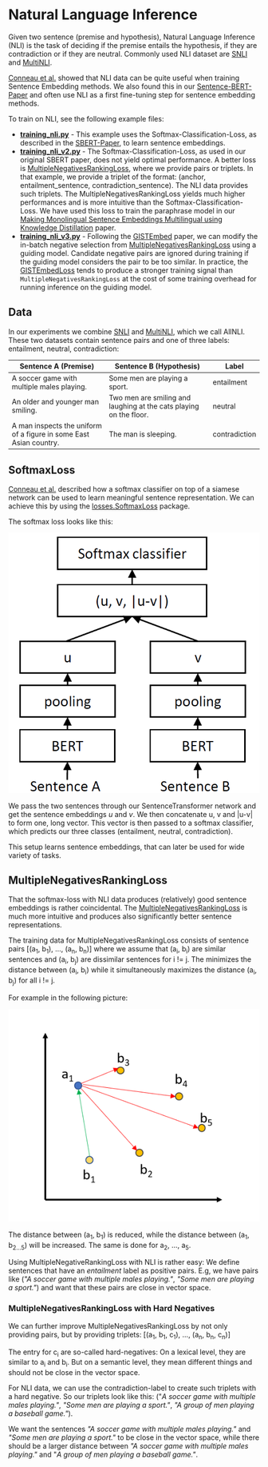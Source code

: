 # Natural Language Inference

Given two sentence (premise and hypothesis), Natural Language Inference (NLI) is the task of deciding if the premise entails the hypothesis, if they are contradiction or if they are neutral. Commonly used NLI dataset are [SNLI](https://arxiv.org/abs/1508.05326) and [MultiNLI](https://arxiv.org/abs/1704.05426). 

[Conneau et al.](https://arxiv.org/abs/1705.02364) showed that NLI data can be quite useful when training Sentence Embedding methods. We also found this in our [Sentence-BERT-Paper](https://arxiv.org/abs/1908.10084) and often use NLI as a first fine-tuning step for sentence embedding methods.

To train on NLI, see the following example files:
- **[training_nli.py](training_nli.py)** - This example uses the Softmax-Classification-Loss, as described in the [SBERT-Paper](https://arxiv.org/abs/1908.10084), to learn sentence embeddings.
- **[training_nli_v2.py](training_nli_v2.py)** - The Softmax-Classification-Loss, as used in our original SBERT paper, does not yield optimal performance. A better loss is [MultipleNegativesRankingLoss](https://www.sbert.net/docs/package_reference/losses.html#multiplenegativesrankingloss), where we provide pairs or triplets. In that example, we provide a triplet of the format: (anchor, entailment_sentence, contradiction_sentence). The NLI data provides such triplets. The MultipleNegativesRankingLoss yields much higher performances and is more intuitive than the Softmax-Classification-Loss. We have used this loss to train the paraphrase model in our [Making Monolingual Sentence Embeddings Multilingual using Knowledge Distillation](https://arxiv.org/abs/2004.09813) paper.
- **[training_nli_v3.py](training_nli_v3.py)** - Following the [GISTEmbed](https://arxiv.org/abs/2402.16829) paper, we can modify the in-batch negative selection from [MultipleNegativesRankingLoss](https://www.sbert.net/docs/package_reference/losses.html#multiplenegativesrankingloss) using a guiding model. Candidate negative pairs are ignored during training if the guiding model considers the pair to be too similar. In practice, the [GISTEmbedLoss](https://www.sbert.net/docs/package_reference/losses.html#gistembedloss) tends to produce a stronger training signal than `MultipleNegativesRankingLoss` at the cost of some training overhead for running inference on the guiding model.

## Data
In our experiments we combine [SNLI](https://arxiv.org/abs/1508.05326) and [MultiNLI](https://arxiv.org/abs/1704.05426), which we call AllNLI. These two datasets contain sentence pairs and one of three labels: entailment, neutral, contradiction:

| Sentence A (Premise) | Sentence B (Hypothesis) | Label |
| --- | --- | --- |
| A soccer game with multiple males playing. | Some men are playing a sport. | entailment |
| An older and younger man smiling. | Two men are smiling and laughing at the cats playing on the floor. | neutral |
| A man inspects the uniform of a figure in some East Asian country. | The man is sleeping. | contradiction |





## SoftmaxLoss
[Conneau et al.](https://arxiv.org/abs/1705.02364) described how a softmax classifier on top of a siamese network can be used to learn meaningful sentence representation. We can achieve this by using the  [losses.SoftmaxLoss](../../../docs/package_reference/losses.html#softmaxloss) package.


The softmax loss looks like this:

![SBERT SoftmaxLoss](https://raw.githubusercontent.com/UKPLab/sentence-transformers/master/docs/img/SBERT_SoftmaxLoss.png "SBERT SoftmaxLoss")

We pass the two sentences through our SentenceTransformer network and get the sentence embeddings *u* and *v*. We then concatenate u, v and |u-v| to form one, long vector. This vector is then passed to a softmax classifier, which predicts our three classes (entailment, neutral, contradiction).

This setup learns sentence embeddings, that can later be used for wide variety of tasks. 

## MultipleNegativesRankingLoss

That the softmax-loss with NLI data produces (relatively) good sentence embeddings is rather coincidental. The [MultipleNegativesRankingLoss](https://www.sbert.net/docs/package_reference/losses.html#multiplenegativesrankingloss) is much more intuitive and produces also significantly better sentence representations.

The training data for MultipleNegativesRankingLoss consists of sentence pairs [(a<sub>1</sub>, b<sub>1</sub>), ..., (a<sub>n</sub>, b<sub>n</sub>)] where we assume that (a<sub>i</sub>, b<sub>i</sub>) are similar sentences and (a<sub>i</sub>, b<sub>j</sub>) are dissimilar sentences for i != j. The minimizes the distance between (a<sub>i</sub>, b<sub>i</sub>) while it simultaneously maximizes the distance  (a<sub>i</sub>, b<sub>j</sub>) for all i != j.


For example in the following picture:

![](https://raw.githubusercontent.com/UKPLab/sentence-transformers/master/docs/img/MultipleNegativeRankingLoss.png)

The distance between (a<sub>1</sub>, b<sub>1</sub>) is reduced, while the distance between (a<sub>1</sub>, b<sub>2...5</sub>) will be increased. The same is done for a<sub>2</sub>, ..., a<sub>5</sub>.


Using MultipleNegativeRankingLoss with NLI is rather easy: We define sentences that have an *entailment* label as positive pairs. E.g, we have pairs like (*"A soccer game with multiple males playing."*, *"Some men are playing a sport."*) and want that these pairs are close in vector space.

### MultipleNegativesRankingLoss with Hard Negatives

We can further improve MultipleNegativesRankingLoss by not only providing pairs, but by providing triplets: [(a<sub>1</sub>, b<sub>1</sub>, c<sub>1</sub>), ..., (a<sub>n</sub>, b<sub>n</sub>, c<sub>n</sub>)] 

The entry for c<sub>i</sub> are so-called hard-negatives: On a lexical level, they are similar to a<sub>i</sub> and b<sub>i</sub>. But on a semantic level, they mean different things and should not be close in the vector space.

For NLI data, we can use the contradiction-label to create such triplets with a hard negative. So our triplets look like this:
("*A soccer game with multiple males playing."*, *"Some men are playing a sport."*, *"A group of men playing a baseball game."*).

We want the sentences *"A soccer game with multiple males playing."* and *"Some men are playing a sport."* to be close in the vector space, while there should be a larger distance between *"A soccer game with multiple males playing."* and "*A group of men playing a baseball game."*.
